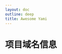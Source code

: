 ```yaml
---
layout: doc
outline: deep
title: Awesome Yami
---
```


# 项目域名信息

<!-- {{ $params }} -->

<ClientOnly>
	<ProjectDomainDisplay />
</ClientOnly>
